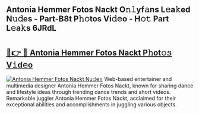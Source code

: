 ## Antonia Hemmer Fotos Nackt O𝚗𝚕yf𝚊ns L𝚎a𝚔ed N𝚞𝚍es - Part-B8t P𝚑𝚘tos Vi𝚍𝚎o - H𝚘𝚝 Part L𝚎a𝚔s 6JRdL

# <h2><a href="http://kfehzt5.oniu.top/?m=Antonia+Hemmer+Fotos+Nackt">🔗👉 🔴 Antonia Hemmer Fotos Nackt P𝚑ot𝚘𝚜 V𝚒d𝚎o</a></h2>

[![Antonia Hemmer Fotos Nackt Nu𝚍e𝚜](https://i.imgur.com/0qMVB7G.gif)](http://kfehzt5.oniu.top/?m=Antonia+Hemmer+Fotos+Nackt)
Web-based entertainer and multimedia designer Antonia Hemmer Fotos Nackt, known for sharing dance and lifestyle ideas through trending dance trends and short videos. Remarkable juggler Antonia Hemmer Fotos Nackt, acclaimed for their exceptional abilities and accomplishments in juggling various objects.  
